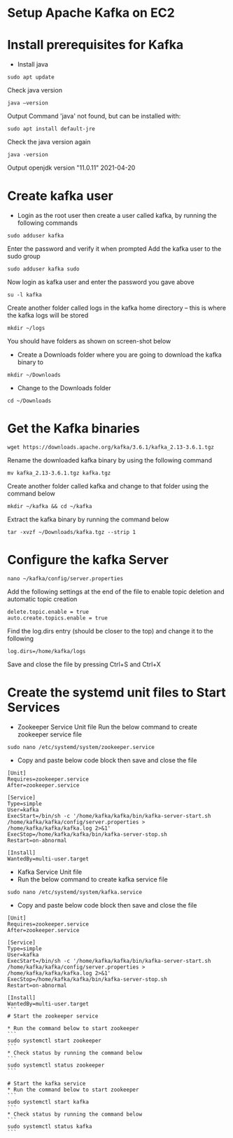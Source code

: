 # Setup Apache Kafka on EC2
# Install prerequisites for Kafka
* Install java
```
sudo apt update
```
Check java version
```
java –version
```
Output
Command 'java' not found, but can be installed with:
```
sudo apt install default-jre
```
Check the java version again
```
java -version
```
Output
openjdk version "11.0.11" 2021-04-20

# Create kafka user
* Login as the root user then create a user called kafka, by running the following commands
```
sudo adduser kafka
```
Enter the password and verify it when prompted
Add the kafka user to the sudo group
```
sudo adduser kafka sudo
```
Now login as kafka user and enter the password you gave above
```
su -l kafka
```
Create another folder called logs in the kafka home directory – this is where the kafka logs will be stored
```
mkdir ~/logs
```
You should have folders as shown on screen-shot below
* Create a Downloads folder where you are going to download the kafka binary to

```
mkdir ~/Downloads
```

* Change to the Downloads folder

```
cd ~/Downloads
```

# Get the Kafka binaries 

```
wget https://downloads.apache.org/kafka/3.6.1/kafka_2.13-3.6.1.tgz
```

Rename the downloaded kafka binary by using the following command

```
mv kafka_2.13-3.6.1.tgz kafka.tgz
```

Create another folder called kafka and change to that folder using the command below
```
mkdir ~/kafka && cd ~/kafka
```

Extract the kafka binary by running the command below

```
tar -xvzf ~/Downloads/kafka.tgz --strip 1
```
# Configure the kafka Server
```
nano ~/kafka/config/server.properties
```
Add the following settings at the end of the file to enable topic deletion and automatic topic creation
```
delete.topic.enable = true
auto.create.topics.enable = true
```
Find the log.dirs entry (should be closer to the top) and change it to the following

```
log.dirs=/home/kafka/logs
```
Save and close the file by pressing Ctrl+S and Ctrl+X
# Create the systemd unit files to Start Services

* Zookeeper Service Unit file
Run the below command to create zookeeper service file
```
sudo nano /etc/systemd/system/zookeeper.service
```
* Copy and paste below code block then save and close the file
```
[Unit]
Requires=zookeeper.service
After=zookeeper.service

[Service]
Type=simple
User=kafka
ExecStart=/bin/sh -c '/home/kafka/kafka/bin/kafka-server-start.sh /home/kafka/kafka/config/server.properties > /home/kafka/kafka/kafka.log 2>&1'
ExecStop=/home/kafka/kafka/bin/kafka-server-stop.sh
Restart=on-abnormal

[Install]
WantedBy=multi-user.target
```

* Kafka Service Unit file
* Run the below command to create kafka service file

```
sudo nano /etc/systemd/system/kafka.service
```
* Copy and paste below code block then save and close the file
````
[Unit]
Requires=zookeeper.service
After=zookeeper.service

[Service]
Type=simple
User=kafka
ExecStart=/bin/sh -c '/home/kafka/kafka/bin/kafka-server-start.sh /home/kafka/kafka/config/server.properties > /home/kafka/kafka/kafka.log 2>&1'
ExecStop=/home/kafka/kafka/bin/kafka-server-stop.sh
Restart=on-abnormal

[Install]
WantedBy=multi-user.target
```
# Start the zookeeper service

* Run the command below to start zookeeper
```
sudo systemctl start zookeeper
```
* Check status by running the command below
```
sudo systemctl status zookeeper
```

# Start the kafka service
* Run the command below to start zookeeper
```
sudo systemctl start kafka
```
* Check status by running the command below
```
sudo systemctl status kafka
```

